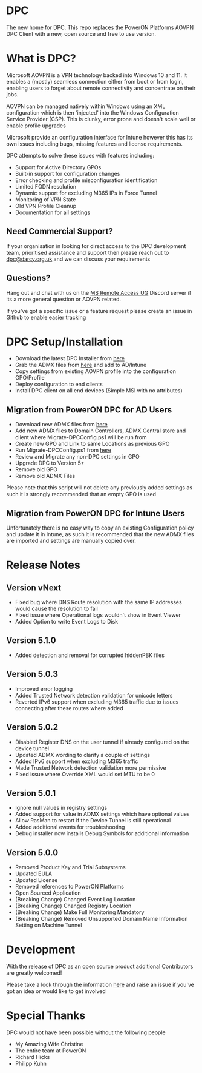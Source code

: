 # DPC
The new home for DPC. This repo replaces the PowerON Platforms AOVPN DPC Client with a new, open source and free to use version.

# What is DPC?
Microsoft AOVPN is a VPN technology backed into Windows 10 and 11. It enables a (mostly) seamless connection either from boot or from login, enabling users to forget about remote connectivity and concentrate on their jobs.

AOVPN can be managed natively within Windows using an XML configuration which is then 'injected' into the Windows Configuration Service Provider (CSP). This is clunky, error prone and doesn't scale well or enable profile upgrades

Microsoft provide an configuration interface for Intune however this has its own issues including bugs, missing features and license requirements. 

DPC attempts to solve these issues with features including:
- Support for Active Directory GPOs
- Built-in support for configuration changes
- Error checking and profile misconfiguration identification
- Limited FQDN resolution
- Dynamic support for excluding M365 IPs in Force Tunnel
- Monitoring of VPN State
- Old VPN Profile Cleanup
- Documentation for all settings

## Need Commercial Support?

If your organisation in looking for direct access to the DPC development team, prioritised assistance and support then please reach out to dpc@darcy.org.uk and we can discuss your requirements

## Questions?

Hang out and chat with us on the [MS Remote Access UG](https://discord.gg/qzgajr9Dev) Discord server if its a more general question or AOVPN related.

If you've got a specific issue or a feature request please create an issue in Github to enable easier tracking

# DPC Setup/Installation
- Download the latest DPC Installer from [here](../../releases/latest)
- Grab the ADMX files from [here](DPCInstaller/ADMX) and add to AD/Intune
- Copy settings from existing AOVPN profile into the configuration GPO/Profile
- Deploy configuration to end clients
- Install DPC client on all end devices (Simple MSI with no attributes)

## Migration from PowerON DPC for AD Users

- Download new ADMX files from [here](DPCInstaller/ADMX)
- Add new ADMX files to Domain Controllers, ADMX Central store and client where Migrate-DPCConfig.ps1 will be run from
- Create new GPO and Link to same Locations as previous GPO
- Run Migrate-DPCConfig.ps1 from [here](DPCManagement/Scripts/Migrate-DPCConfig.ps1)
- Review and Migrate any non-DPC settings in GPO
- Upgrade DPC to Version 5+
- Remove old GPO
- Remove old ADMX Files

Please note that this script will not delete any previously added settings as such it is strongly recommended that an empty GPO is used

## Migration from PowerON DPC for Intune Users

Unfortunately there is no easy way to copy an existing Configuration policy and update it in Intune, as such it is recommended that the new ADMX files are imported and settings are manually copied over.

# Release Notes

## Version vNext
- Fixed bug where DNS Route resolution with the same IP addresses would cause the resolution to fail
- Fixed issue where Operational logs wouldn't show in Event Viewer
- Added Option to write Event Logs to Disk

## Version 5.1.0
- Added detection and removal for corrupted hiddenPBK files

## Version 5.0.3
- Improved error logging
- Added Trusted Network detection validation for unicode letters
- Reverted IPv6 support when excluding M365 traffic due to issues connecting after these routes where added

## Version 5.0.2

- Disabled Register DNS on the user tunnel if already configured on the device tunnel
- Updated ADMX wording to clarify a couple of settings
- Added IPv6 support when excluding M365 traffic
- Made Trusted Network detection validation more permissive
- Fixed issue where Override XML would set MTU to be 0

## Version 5.0.1

- Ignore null values in registry settings
- Added support for <EMPTY> value in ADMX settings which have optional values
- Allow RasMan to restart if the Device Tunnel is still operational
- Added additional events for troubleshooting
- Debug installer now installs Debug Symbols for additional information

## Version 5.0.0

- Removed Product Key and Trial Subsystems
- Updated EULA
- Updated License
- Removed references to PowerON Platforms
- Open Sourced Application
- (Breaking Change) Changed Event Log Location
- (Breaking Change) Changed Registry Location
- (Breaking Change) Make Full Monitoring Mandatory
- (Breaking Change) Removed Unsupported Domain Name Information Setting on Machine Tunnel

# Development

With the release of DPC as an open source product additional Contributors are greatly welcomed! 

Please take a look through the information [here](DEVELOPMENT.md) and raise an issue if you've got an idea or would like to get involved

# Special Thanks
DPC would not have been possible without the following people

- My Amazing Wife Christine
- The entire team at PowerON
- Richard Hicks
- Philipp Kuhn
